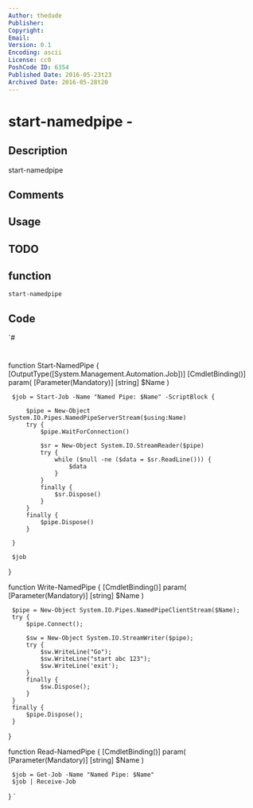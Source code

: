 ```yaml
---
Author: thedude
Publisher: 
Copyright: 
Email: 
Version: 0.1
Encoding: ascii
License: cc0
PoshCode ID: 6354
Published Date: 2016-05-23t23
Archived Date: 2016-05-28t20
---
```


# start-namedpipe - 

## Description

start-namedpipe

## Comments



## Usage



## TODO



## function

`start-namedpipe`

## Code

`#
 #
 
 function Start-NamedPipe {
     [OutputType([System.Management.Automation.Job])]
     [CmdletBinding()]
     param(
         [Parameter(Mandatory)]
         [string] $Name
     )
 
     $job = Start-Job -Name "Named Pipe: $Name" -ScriptBlock {
 
         $pipe = New-Object System.IO.Pipes.NamedPipeServerStream($using:Name)
         try {
             $pipe.WaitForConnection()
 
             $sr = New-Object System.IO.StreamReader($pipe)
             try {
                 while ($null -ne ($data = $sr.ReadLine())) {
                     $data
                 }
             }
             finally { 
                 $sr.Dispose()
             }
         }
         finally {
             $pipe.Dispose()
         }
 
     }
 
     $job
 }
 
 function Write-NamedPipe {
     [CmdletBinding()]
     param(
         [Parameter(Mandatory)]
         [string] $Name
     )
 
     $pipe = New-Object System.IO.Pipes.NamedPipeClientStream($Name);
     try {
         $pipe.Connect();
 
         $sw = New-Object System.IO.StreamWriter($pipe);
         try {
             $sw.WriteLine("Go"); 
             $sw.WriteLine("start abc 123"); 
             $sw.WriteLine('exit'); 
         }
         finally {
             $sw.Dispose();
         }
     }
     finally {
         $pipe.Dispose();
     }
 }
 
 function Read-NamedPipe {
     [CmdletBinding()]
     param(
         [Parameter(Mandatory)]
         [string] $Name
     )
 
     $job = Get-Job -Name "Named Pipe: $Name"
     $job | Receive-Job
 }
`

